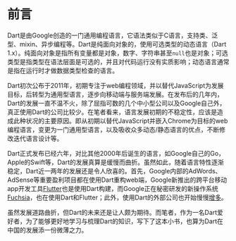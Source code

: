 # 前言

Dart是由Google创造的一门通用编程语言，它语法类似于C语言，支持类、泛型、mixin、异步编程等。Dart是纯面向对象的，使用可选类型的动态语言（Dart 1.x）。纯面向对象是指所有变量都是对象，数字、字符串甚至`null`也是对象；可选类型是指类型在语法层面是可选的，并且对代码运行没有实质影响；动态语言通常是指在运行时才做数据类型检查的语言。

Dart初次公布于2011年，初期专注于web编程领域，并以替代JavaScript为发展目标，后转型为通用型语言，逐步向移动端与服务端发展。在发布后的几年内，Dart的发展一直不温不火，除了屈指可数的几个中小型公司以及Google自己外，真正使用Dart的公司比较少。在笔者看来，语言发展初期的不稳定性，应该是造成此种状况的主要原因。即从初期以替代JavaScript并嵌入Chrome为目标的web编程语言，变更为一门通用型语言，以及吸收众多动态/静态语言的优点，不断修改迭代语言设计等。

Dart正式发布已经六年，对比其他2000年后诞生的语言，如Google自己的Go，Apple的Swift等，Dart的发展真算是缓慢而曲折。虽然如此，随着语言特性逐渐稳定，Dart近一两年的发展还是令人欣喜的。首先，Google内部的AdWords、AdSense等重要盈利项目都在使用Dart重构web端，Google新推出的跨平台移动app开发工具[Flutter](https://flutter.io/)也是使用Dart构建，而Google正在秘密研发的新操作系统[Fuchsia](https://github.com/fuchsia-mirror)，也在使用Dart和Flutter；此外，使用Dart的外部公司也开始慢慢[增多](https://www.dartlang.org/community/who-uses-dart)。

虽然发展道路曲折，但Dart的未来还是让人颇为期待。而笔者，作为一名Dart爱好者，为了能够更好地学习与梳理Dart的知识，写下了这本小书，也算为Dart在中国的发展添一份微薄之力。

